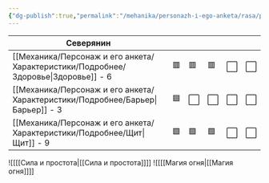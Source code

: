 ```yaml
---
{"dg-publish":true,"permalink":"/mehanika/personazh-i-ego-anketa/rasa/podrobnee/severyanin/"}
---
```


| Северянин    |     |     |     |     |     |
| ------------ | --- | --- | --- | --- | --- |
| [[Механика/Персонаж и его анкета/Характеристики/Подробнее/Здоровье\|Здоровье]] - 6 | 🟥  | 🟥  | 🟥  | ⬜️  | ⬜️  |
| [[Механика/Персонаж и его анкета/Характеристики/Подробнее/Барьер\|Барьер]] - 3   | 🟦  | ⬜️  | ⬜️  | ⬜️  | ⬜️  |
| [[Механика/Персонаж и его анкета/Характеристики/Подробнее/Щит\|Щит]] - 9      | 🟩  | 🟩  | 🟩  | ⬜️  | ⬜️  |

![[[[Сила и простота\|[[Сила и простота]]]]
![[[[Магия огня\|[[Магия огня]]]]